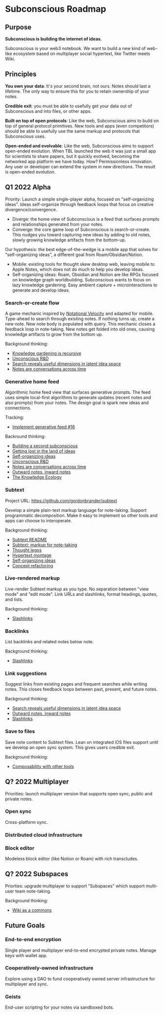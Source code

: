 # Subconscious Roadmap

## Purpose

**Subconscious is building the internet of ideas.**

Subconscious is your web3 notebook. We want to build a new kind of web-like ecosystem based on multiplayer social hypertext, like Twitter meets Wiki.

## Principles

**You own your data**: It's your second brain, not ours. Notes should last a lifetime. The only way to ensure this for you to retain ownership of your notes.

**Credible exit**: you must be able to usefully get your data out of Subconscious and into files, or other apps.

**Built on top of open protocols**: Like the web, Subconscious aims to build on top of general protocol primitives. New tools and apps (even competitors) should be able to usefully use the same markup and protocols that Subconscious uses.

**Open-ended and evolvable**: Like the web, Subconscious aims to support open-ended evolution. When TBL launched the web it was just a small app for scientists to share papers, but it quickly evolved, becoming the networked app platform we have today. How? Permissionless innovation. Any user or developer can extend the system in new directions. The result is open-ended evolution.

## Q1 2022 Alpha

Priority: Launch a simple single-player alpha, focused on "self-organizing ideas". Ideas self-organize through feedback loops that focus on creative divergence/convergence.

- Diverge: the home view of Subconscious is a feed that surfaces prompts and relationships generated from your notes.
- Converge: the core game loop of Subconscious is search-or-create. This nudges you toward capturing new ideas by adding to old notes, slowly growing knowledge artifacts from the bottom-up.

Our hypothesis: the best edge-of-the-wedge is a mobile app that solves for "self-organizing ideas", a different goal from Roam/Obsidian/Notion.

- Mobile: existing tools for thought skew desktop web, leaving mobile to Apple Notes, which does not do much to help you develop ideas.
- Self-organizing ideas: Roam, Obsidian and Notion are like RPGs focused on knowledge graph worldbuilding. Subconscious wants to focus on lazy knowledge gardening. Easy ambient capture + microinteractions to generate and develop ideas.

### Search-or-create flow

A game mechanic inspired by [Notational Velocity](https://notational.net/) and adapted for mobile. Type-ahead to search through existing notes. If nothing turns up, create a new note. New note body is populated with query. This mechanic closes a feedback loop in note-taking. New notes get folded into old ones, causing knowledge artifacts to grow from the bottom up.

Background thinking:

- [Knowledge gardening is recursive](https://subconscious.substack.com/p/knowledge-gardening-is-recursive)
- [Unconscious R&D](https://subconscious.substack.com/p/unconscious-r-and-d)
- [Search reveals useful dimensions in latent idea space](https://subconscious.substack.com/p/search-reveals-useful-dimensions)
- [Notes are conversations across time](https://subconscious.substack.com/p/notes-are-conversations-across-time)

### Generative home feed

Algorithmic home feed view that surfaces generative prompts. The feed uses simple local-first algorithms to generate updates (recent notes and also prompts) from your notes. The design goal is spark new ideas and connections.

Tracking:

- [Implement generative feed #16](https://github.com/gordonbrander/subconscious/issues/16)


Backround thinking:

- [Building a second subconscious](https://subconscious.substack.com/p/second-subconscious)
- [Getting lost in the land of ideas](https://subconscious.substack.com/p/getting-lost-in-the-land-of-ideas)
- [Self-organizing ideas](https://subconscious.substack.com/p/self-organizing-ideas)
- [Unconscious R&D](https://subconscious.substack.com/p/unconscious-r-and-d)
- [Notes are conversations across time](https://subconscious.substack.com/p/notes-are-conversations-across-time)
- [Outward notes, inward notes](https://subconscious.substack.com/p/outward-notes-inward-notes)
- [The Knowledge Ecology](https://subconscious.substack.com/p/the-knowledge-ecology)

### Subtext

Project URL: https://github.com/gordonbrander/subtext

Develop a simple plain-text markup language for note-taking. Support programmatic decomposition. Make it easy to implement so other tools and apps can choose to interoperate.

Background thinking:

- [Subtext README](https://github.com/gordonbrander/subtext/blob/main/README.md)
- [Subtext: markup for note-taking](https://subconscious.substack.com/p/subtext-markup-for-note-taking)
- [Thought legos](https://subconscious.substack.com/p/thought-legos)
- [Hypertext montage](https://subconscious.substack.com/p/hypertext-montage)
- [Self-organizing ideas](https://subconscious.substack.com/p/self-organizing-ideas)
- [Concept refactoring](https://subconscious.substack.com/p/concept-refactoring)


### Live-rendered markup

Live-render Subtext markup as you type. No separation between "view mode" and "edit mode". Link URLs and slashlinks, format headings, quotes, and lists.

Background thinking:

- [Slashlinks](https://subconscious.substack.com/p/slashlinks)

### Backlinks

List backlinks and related notes below note.

Background thinking:

- [Slashlinks](https://subconscious.substack.com/p/slashlinks)

### Link suggestions

Suggest links from existing pages and frequent searches while writing notes. This closes feedback loops between past, present, and future notes.

Background thinking:

- [Search reveals useful dimensions in latent idea space](https://subconscious.substack.com/p/search-reveals-useful-dimensions)
- [Outward notes, inward notes](https://subconscious.substack.com/p/outward-notes-inward-notes)
- [Slashlinks](https://subconscious.substack.com/p/slashlinks)

### Save to files

Save note content to Subtext files. Lean on integrated iOS files support until we develop an open sync system. This gives users credible exit.

Background thinking:

- [Composability with other tools](https://subconscious.substack.com/p/composability-with-other-tools)

## Q? 2022 Multiplayer

Priorities: launch multiplayer version that supports open sync, public and private notes.

### Open sync

Cross-platform sync.

### Distributed cloud infrastructure

### Block editor

Modeless block editor (like Notion or Roam) with rich transcludes.

## Q? 2022 Subspaces

Priorties: upgrade multiplayer to support "Subspaces" which support multi-user team note-taking.

Background thinking:

- [Wiki as a commons](https://subconscious.substack.com/p/wiki-as-a-commons)

## Future Goals

### End-to-end encryption

Single player and multiplayer end-to-end encrypted private notes. Manage keys with wallet app.

### Cooperatively-owned infrastructure

Explore using a DAO to fund cooperatively owned server infrastructure for multiplayer and sync.

### Geists

End-user scripting for your notes via sandboxed bots.